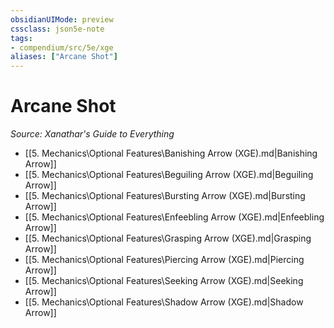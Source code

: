 ```yaml
---
obsidianUIMode: preview
cssclass: json5e-note
tags:
- compendium/src/5e/xge
aliases: ["Arcane Shot"]
---
```

# Arcane Shot
*Source: Xanathar's Guide to Everything* 

- [[5. Mechanics\Optional Features\Banishing Arrow (XGE).md|Banishing Arrow]]
- [[5. Mechanics\Optional Features\Beguiling Arrow (XGE).md|Beguiling Arrow]]
- [[5. Mechanics\Optional Features\Bursting Arrow (XGE).md|Bursting Arrow]]
- [[5. Mechanics\Optional Features\Enfeebling Arrow (XGE).md|Enfeebling Arrow]]
- [[5. Mechanics\Optional Features\Grasping Arrow (XGE).md|Grasping Arrow]]
- [[5. Mechanics\Optional Features\Piercing Arrow (XGE).md|Piercing Arrow]]
- [[5. Mechanics\Optional Features\Seeking Arrow (XGE).md|Seeking Arrow]]
- [[5. Mechanics\Optional Features\Shadow Arrow (XGE).md|Shadow Arrow]]